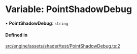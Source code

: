 # Variable: PointShadowDebug

• **PointShadowDebug**: `string`

#### Defined in

[src/engine/assets/shader/test/PointShadowDebug.ts:2](https://github.com/Orillusion/orillusion/blob/main/src/engine/assets/shader/test/PointShadowDebug.ts#L2)
